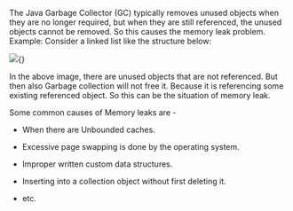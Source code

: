 The Java Garbage Collector (GC) typically removes unused objects when
they are no longer required, but when they are still referenced, the
unused objects cannot be removed. So this causes the memory leak
problem. Example: Consider a linked list like the structure below:

![](image26.png){}

In the above image, there are unused objects that are not referenced.
But then also Garbage collection will not free it. Because it is
referencing some existing referenced object. So this can be the
situation of memory leak.

Some common causes of Memory leaks are -

-   When there are Unbounded caches.

-   Excessive page swapping is done by the operating system.

-   Improper written custom data structures.

-   Inserting into a collection object without first deleting it.

-   etc.